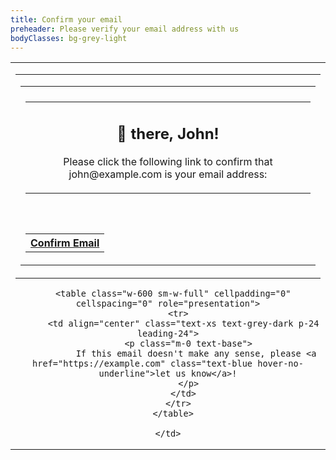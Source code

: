 ```yaml
---
title: Confirm your email
preheader: Please verify your email address with us
bodyClasses: bg-grey-light
---
```


<table class="wrapper w-full bg-grey-light all-font-sans" cellpadding="0" cellspacing="0" lang="{{ $page->language ?? 'en' }}" role="presentation">
  <tr>
    <td class="sm-w-full py-48" align="center">
      <table class="w-600 sm-w-full" cellpadding="0" cellspacing="0" role="presentation">
        <tr>
          <td align="left" class="px-24">
            <table class="w-full bg-white rounded-sm shadow" cellpadding="0" cellspacing="0" role="presentation">
              <tr>
                <td class="py-2 bg-blue rounded-t-sm"></td>
              </tr>
              <tr>
                <td align="center" class="px-24 py-64 sm-px-12">
                  <table class="w-full" cellpadding="0" cellspacing="0" role="presentation">
                    <tr>
                        <td align="center" class="px-8">
                          <h2 class="text-xl mt-0">👋 there, John!</h2>
                          <p class="m-0 text-lg text-grey-darker leading-normal">Please click the following link to confirm that john@example.com is your email address:</p>
                        </td>
                    </tr>
                  </table>
                  <div class="sm-py-12 sm-leading-0" style="line-height: 32px;">&zwnj;</div>
                  <table cellpadding="0" cellspacing="0" role="presentation">
                    <tr>
                      <th class="bg-green hover-bg-green-dark rounded-full" style="mso-padding-alt: 14px 48px;">
                        <a href="http://example.com" class="block py-14 px-48 text-white text-base leading-full no-underline">Confirm Email</a>
                      </th>
                    </tr>
                  </table>
                </td>
              </tr>
            </table>
          </td>
        </tr>
      </table>

      <table class="w-600 sm-w-full" cellpadding="0" cellspacing="0" role="presentation">
        <tr>
          <td align="center" class="text-xs text-grey-dark p-24 leading-24">
            <p class="m-0 text-base">
               If this email doesn't make any sense, please <a href="https://example.com" class="text-blue hover-no-underline">let us know</a>!
            </p>
          </td>
        </tr>
      </table>

    </td>
  </tr>
</table>

